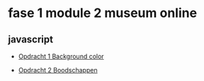 # fase 1 module 2 museum online
## javascript

- [Opdracht 1 Background color](http://33291.hosts1.ma-cloud.nl/f1m2js/les1-backgound-color/)

- [Opdracht 2 Boodschappen](http://33291.hosts1.ma-cloud.nl/f1m2js/les2-boodschappen/)